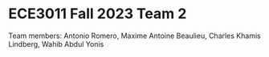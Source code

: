 # ECE3011 Fall 2023 Team 2

Team members: Antonio Romero, Maxime Antoine Beaulieu, Charles Khamis Lindberg, Wahib Abdul Yonis